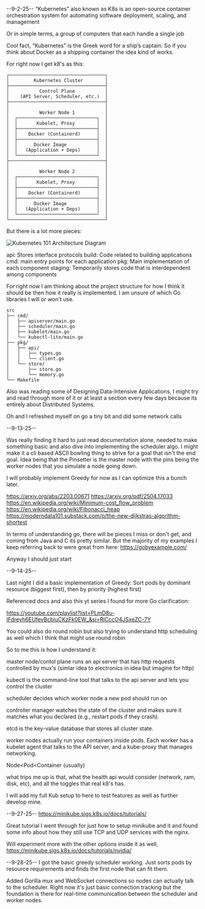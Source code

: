 --9-2-25--
“Kubernetes” also known as K8s is an open-source container orchestration system for automating software deployment, scaling, and management

Or in simple terms, a group of computers that each handle a single job

Cool fact, “Kubernetes” is the Greek word for a ship’s captain. So if you think about Docker as a shipping container the idea kind of works. 

For right now I get k8's as this:

```
┌───────────────────────────────────┐
│         Kubernetes Cluster        │
├───────────────────────────────────┤
│           Control Plane           │
│    (API Server, Scheduler, etc.)  │
├───────────────────────────────────┤
│                                   │
│           Worker Node 1           │
│  ┌─────────────────────────────┐  │
│  │       Kubelet, Proxy        │  │
│  ├─────────────────────────────┤  │
│  │    Docker (Containerd)      │  │
│  ├─────────────────────────────┤  │
│  │      Docker Image           │  │
│  │   (Application + Deps)      │  │
│  └─────────────────────────────┘  │
├───────────────────────────────────┤
│                                   │
│           Worker Node 2           │
│  ┌─────────────────────────────┐  │
│  │       Kubelet, Proxy        │  │
│  ├─────────────────────────────┤  │
│  │    Docker (Containerd)      │  │
│  ├─────────────────────────────┤  │
│  │      Docker Image           │  │
│  │   (Application + Deps)      │  │
│  └─────────────────────────────┘  │
└───────────────────────────────────┘
```



But there is a lot more pieces:

![Kubernetes 101 Architecture Diagram](https://www.aquasec.com/wp-content/uploads/2020/11/Kubernetes-101-Architecture-Diagram.jpg)

api: Stores interface protocols
build: Code related to building applications
cmd: main entry points for each application
pkg: Main implementation of each component
staging: Temporarily stores code that is interdependent among components

For right now I am thinking about the project structure for how I think it should be then how it really is implemented. I am unsure of which Go libraries I will or won't use.

```
src
├── cmd/
│   ├── apiserver/main.go
│   ├── scheduler/main.go
│   ├── kubelet/main.go
│   └── kubectl-lite/main.go
├── pkg/
│   ├── api/
│   │   ├── types.go
│   │   └── client.go
│   └── store/
│       ├── store.go
│       └── memory.go
└── Makefile
```

Also was reading some of Designing Data-Intensive Applications, I might try and read through more of it or at least a section every few days because its entirely about Distributed Systems.

Oh and I refreshed myself on go a tiny bit and did some network calls

--9-13-25--

Was really finding it hard to just read documentation alone, needed to make something basic and also dive into implementing the scheduler algo. I might make it a cli based ASCII bowling thing to strive for a goal that isn't the end goal. Idea being that the Pinsetter is the master node with the pins being the worker nodes that you simulate a node going down.

I will probably implement Greedy for now as I can optimize this a bunch later.

https://arxiv.org/abs/2203.00671
https://arxiv.org/pdf/2504.17033
https://en.wikipedia.org/wiki/Minimum-cost_flow_problem
https://en.wikipedia.org/wiki/Fibonacci_heap
https://moderndata101.substack.com/p/the-new-dijkstras-algorithm-shortest

In terms of understanding go, there will be pieces I miss or don't get, and coming from Java and C its pretty similar. But the majority of my examples I keep referring back to were great from here:
https://gobyexample.com/

Anyway I should just start

--9-14-25--

Last night I did a basic implementation of Greedy:
    Sort pods by dominant resource (biggest first), then by priority (highest first)

Referenced docs and also this yt series I found for more Go clarification:

https://youtube.com/playlist?list=PLmD8u-IFdreyh6EUfevBcbiuCKzFk0EW_&si=RlCccO4JSxeZC-7Y

You could also do round robin but also trying to understand http scheduling as well which I think that might use round robin

So to me this is how I understand it:

master node/contol plane runs an api server that has http requests controlled by mux's (simlar idea to electronics in idea but imagine for http)

kubectl is the command-line tool that talks to the api server and lets you control the cluster 

scheduler decides which worker node a new pod should run on

controller manager watches the state of the cluster and makes sure it matches what you declared (e.g., restart pods if they crash).

etcd is the key-value database that stores all cluster state.

worker nodes actually run your containers inside pods. Each worker has a kubelet agent that talks to the API server, and a kube-proxy that manages networking.

Node<Pod<Container (usually)

what trips me up is that, what the health api would consider (network, ram, disk, etc), and all the toggles that real k8's has.

I will add my full Kub setup to here to test features as well as further develop mine.

--9-27-25--
https://minikube.sigs.k8s.io/docs/tutorials/

Great tutorial I went through for just how to setup minikube and it and found some info about how they still use TCP and UDP services with the nginx.

Will experiment more with the other options inside it as well, https://minikube.sigs.k8s.io/docs/tutorials/nvidia/


--9-28-25--
I got the basic greedy scheduler working. Just sorts pods by resource requirements and finds the first node that can fit them. 

Added Gorilla mux and WebSocket connections so nodes can actually talk to the scheduler. Right now it's just basic connection tracking but the foundation is there for real-time communication between the scheduler and worker nodes.
